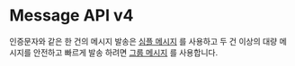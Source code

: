 # Message API v4

인증문자와 같은 한 건의 메시지 발송은 [심플 메시지](undefined.md) 를 사용하고 두 건 이상의 대량 메시지를 안전하고 빠르게 발송 하려면 [그룹 메시지](undefined-1/) 를 사용합니다.

